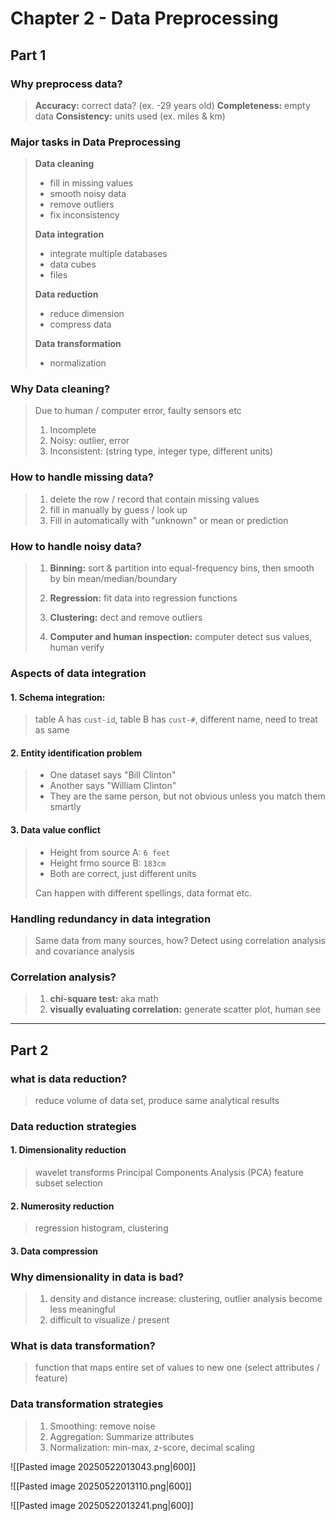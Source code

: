
# Chapter 2 - Data Preprocessing
## Part 1

### Why preprocess data?
> **Accuracy:** correct data? (ex. -29 years old)
> **Completeness:** empty data
> **Consistency:** units used (ex. miles & km)

### Major tasks in Data Preprocessing
> **Data cleaning**
> - fill in missing values
> - smooth noisy data
> - remove outliers
> - fix inconsistency
> 
> **Data integration**
> - integrate multiple databases
> - data cubes
> - files
> 
> **Data reduction**
> - reduce dimension
> - compress data
> 
> **Data transformation**
> - normalization 

### Why Data cleaning?
> Due to human / computer error, faulty sensors etc
> 1. Incomplete
> 2. Noisy: outlier, error 
> 3. Inconsistent: (string type, integer type, different units)

### How to handle missing data?
> 1. delete the row / record that contain missing values
> 2. fill in manually by guess / look up
> 3. Fill in automatically with "unknown" or mean or prediction 

### How to handle noisy data?
> 1. **Binning:** sort & partition into equal-frequency bins, then smooth by bin mean/median/boundary
> 
> 2. **Regression:** fit data into regression functions
> 
> 3. **Clustering:** dect and remove outliers
> 
> 4. **Computer and human inspection:** computer detect sus values, human verify

### Aspects of data integration
#### 1. Schema integration:
> table A has `cust-id`, table B has `cust-#`, different name, need to treat as same

#### 2. Entity identification problem
> * One dataset says "Bill Clinton"
> * Another says "William Clinton"
> * They are the same person, but not obvious unless you match them smartly

#### 3. Data value conflict
> * Height from source A: `6 feet`
> * Height frmo source B: `183cm`
> * Both are correct, just different units
> 
> Can happen with different spellings, data format etc.

### Handling redundancy in data integration
> Same data from many sources, how?
> Detect using correlation analysis and covariance analysis

### Correlation analysis?
> 1. **chi-square test:** aka math
> 2. **visually evaluating correlation:** generate scatter plot, human see

---

## Part 2
### what is data reduction?
> reduce volume of data set, produce same analytical results

### Data reduction strategies
#### 1. Dimensionality reduction
> wavelet transforms
> Principal Components Analysis (PCA)
> feature subset selection

#### 2. Numerosity reduction
> regression
> histogram, clustering

#### 3. Data compression

### Why dimensionality in data is bad?
> 1. density and distance increase: clustering, outlier analysis become less meaningful
> 2. difficult to visualize / present

### What is data transformation?
> function that maps entire set of values to new one (select attributes / feature)

### Data transformation strategies
>  1. Smoothing: remove noise
>  2. Aggregation: Summarize attributes
>  3. Normalization: min-max, z-score, decimal scaling


![[Pasted image 20250522013043.png|600]]

![[Pasted image 20250522013110.png|600]]

![[Pasted image 20250522013241.png|600]]


